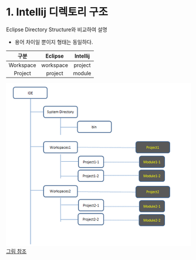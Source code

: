 # 1. Intellij 디렉토리 구조

Eclipse Directory Structure와 비교하여 설명
- 용어 차이일 뿐이지 형태는 동일하다.

| 구분 | Eclipse | Intellij |
|:--------:|:--------:|:--------:|
| Workspace | workspace | project |
| Project | project | module |

![intellij_directory_structure](/images/intellij_directory_structure.png)
[그림 참조]( https://beyondj2ee.wordpress.com/2013/06/15/%EC%9D%B8%ED%85%94%EB%A6%ACj-%EC%8B%9C%EC%9E%91%ED%95%98%EA%B8%B0-part2-getting-start-intellij-%EC%9E%90%EB%B0%94-%ED%94%84%EB%A1%9C%EC%A0%9D%ED%8A%B8%ED%8E%B8/)
